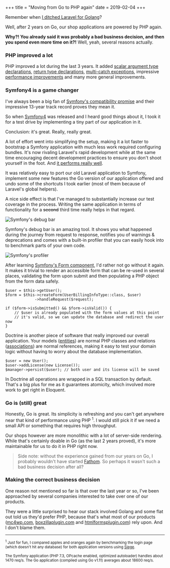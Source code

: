 +++
title = "Moving from Go to PHP again"
date = 2019-02-04
+++

Remember when [I ditched Laravel for Golang](@/blog/2017-04-17-laravel-to-golang.md)?

Well, after 2 years on Go, our shop applications are powered by PHP again.

**Why?! You already said it was probably a bad business decision, and then you spend even more time on it?!** Well, yeah, several reasons actually.

### PHP improved a lot

PHP improved a lot during the last 3 years. It added [scalar argument type declarations](https://secure.php.net/manual/en/functions.arguments.php#functions.arguments.type-declaration), [return type declarations](https://secure.php.net/manual/en/functions.returning-values.php#functions.returning-values.type-declaration), [multi-catch exceptions](https://wiki.php.net/rfc/multiple-catch), impressive [performance improvements](https://www.zend.com/en/resources/php7_infographic) and many more general improvements. 

### Symfony4 is a game changer

I've always been a big fan of [Symfony's compatibility promise](https://symfony.com/doc/current/contributing/code/bc.html) and their impressive 13-year track record proves they mean it.  

So when [Symfony4](https://symfony.com/4) was released and I heard good things about it, I took it for a test drive by implementing a tiny part of our application in it.

Conclusion: it's great. Really, really great.

A lot of effort went into simplifying the setup, making it a lot faster to bootstrap a Symfony application with much less work required configuring bundles. It's now rivaling Laravel's rapid development while at the same time encouraging decent development practices to ensure you don't shoot yourself in the foot. And [it performs really well](http://www.phpbenchmarks.com/en/).

It was relatively easy to port our old Laravel application to Symfony, implement some new features the Go version of our application offered and undo some of the shortcuts I took earlier (most of them because of Laravel's global helpers). 

A nice side effect is that I've managed to substantially increase our test coverage in the process. Writing the same application in terms of functionality for a ~~second~~ third time really helps in that regard.

![Symfony's debug bar](/media/2019/symfony-debug-bar.png)

Symfony's debug bar is an amazing tool. It shows you what happened during the journey from request to response, notifies you of warnings & deprecations and comes with a built-in profiler that you can easily hook into to benchmark parts of your own code.

![Symfony's profiler](/media/2019/symfony-profiler.jpg)

After learning [Symfony's Form component](https://symfony.com/doc/current/forms.html), I'd rather not go without it again. It makes it trivial to render an accessible form that can be re-used in several places, validating the form upon submit and then populating a PHP object from the form data safely.

```php?start_inline=1
$user = $this->getUser();
$form = $this->createForm(UserBillingInfoType::class, $user)
             ->handleRequest($request);

if ($form->isSubmitted() && $form->isValid()) {
    // $user is already populated with the form values at this point
    // it's valid, so we can update the database and redirect the user now
}
```

Doctrine is another piece of software that really improved our overall application. Your models ([entities](https://www.doctrine-project.org/projects/doctrine-orm/en/latest/reference/basic-mapping.html#basic-mapping)) are normal PHP classes and relations ([associations](https://www.doctrine-project.org/projects/doctrine-orm/en/latest/reference/working-with-associations.html#working-with-associations)) are normal references, making it easy to test your domain logic without having to worry about the database implementation.

```php?start_inline=1
$user = new User();
$user->addLicense(new License());
$manager->persist($user); // both user and its license will be saved
```

In Doctrine all operations are wrapped in a SQL transaction by default. That's a big plus for me as it guarantees atomicity, which involved more work to get right in Eloquent.

### Go is (still) great

Honestly, Go is great. Its simplicity is refreshing and you can't get anywhere near that kind of performance using PHP <sup class="muted">1</sup>. I would still pick it if we need a small API or something that requires high throughput.

Our shops however are more monolithic with a lot of server-side rendering. While that's certainly doable in Go (as the last 2 years proved), it's more maintainable for us to do it in PHP right now. 

> Side note: without the experience gained from our years on Go, I probably wouldn't have started [Fathom](https://www.dannyvankooten.com/blog/reviving-ana-as-fathom/). So perhaps it wasn't such a bad business decision after all?

### Making the correct business decision

One reason not mentioned so far is that over the last year or so, I've been approached by several companies interested to take over one of our products. 

They were a little surprised to hear our stack involved Golang and some flat out told us they'd prefer PHP, because that's what most of our products ([mc4wp.com](https://www.mc4wp.com/), [boxzillaplugin.com](https://boxzillaplugin.com) and [htmlformsplugin.com](https://www.htmlformsplugin.com/)) rely upon. And I don't blame them.


<hr />
<p><small><sup>1</sup> Just for fun, I compared apples and oranges again by benchmarking the login page (which doesn't hit any database) for both application versions using <a href="https://www.joedog.org/siege-home/">Siege</a>.</small></p>

<p><small>The Symfony application (PHP 7.3, OPcache enabled, optimized autoloader) handles about 1470 req/s. The Go application (compiled using Go v1.11) averages about 18600 req/s.</small></p>


